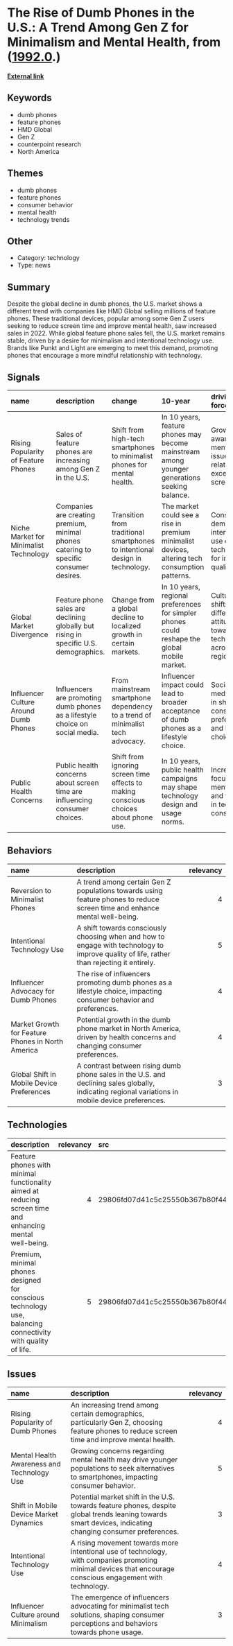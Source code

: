 # __The Rise of Dumb Phones in the U.S.: A Trend Among Gen Z for Minimalism and Mental Health__, from ([1992.0](https://kghosh.substack.com/p/1992.0).)

__[External link](https://www.cnbc.com/2023/03/29/dumb-phones-are-on-the-rise-in-the-us-as-gen-z-limits-screen-time.html?utm_source=substack&utm_medium=email)__



## Keywords

* dumb phones
* feature phones
* HMD Global
* Gen Z
* counterpoint research
* North America

## Themes

* dumb phones
* feature phones
* consumer behavior
* mental health
* technology trends

## Other

* Category: technology
* Type: news

## Summary

Despite the global decline in dumb phones, the U.S. market shows a different trend with companies like HMD Global selling millions of feature phones. These traditional devices, popular among some Gen Z users seeking to reduce screen time and improve mental health, saw increased sales in 2022. While global feature phone sales fell, the U.S. market remains stable, driven by a desire for minimalism and intentional technology use. Brands like Punkt and Light are emerging to meet this demand, promoting phones that encourage a more mindful relationship with technology.

## Signals

| name                                   | description                                                                           | change                                                                               | 10-year                                                                                        | driving-force                                                                   |   relevancy |
|:---------------------------------------|:--------------------------------------------------------------------------------------|:-------------------------------------------------------------------------------------|:-----------------------------------------------------------------------------------------------|:--------------------------------------------------------------------------------|------------:|
| Rising Popularity of Feature Phones    | Sales of feature phones are increasing among Gen Z in the U.S.                        | Shift from high-tech smartphones to minimalist phones for mental health.             | In 10 years, feature phones may become mainstream among younger generations seeking balance.   | Growing awareness of mental health issues related to excessive screen time.     |           4 |
| Niche Market for Minimalist Technology | Companies are creating premium, minimal phones catering to specific consumer desires. | Transition from traditional smartphones to intentional design in technology.         | The market could see a rise in premium minimalist devices, altering tech consumption patterns. | Consumer demand for intentional use of technology for improved quality of life. |           4 |
| Global Market Divergence               | Feature phone sales are declining globally but rising in specific U.S. demographics.  | Change from a global decline to localized growth in certain markets.                 | In 10 years, regional preferences for simpler phones could reshape the global mobile market.   | Cultural shifts and differing attitudes towards technology across regions.      |           3 |
| Influencer Culture Around Dumb Phones  | Influencers are promoting dumb phones as a lifestyle choice on social media.          | From mainstream smartphone dependency to a trend of minimalist tech advocacy.        | Influencer impact could lead to broader acceptance of dumb phones as a lifestyle choice.       | Social media's role in shaping consumer preferences and lifestyle choices.      |           3 |
| Public Health Concerns                 | Public health concerns about screen time are influencing consumer choices.            | Shift from ignoring screen time effects to making conscious choices about phone use. | In 10 years, public health campaigns may shape technology design and usage norms.              | Increased focus on mental health and wellness in technology consumption.        |           5 |

## Behaviors

| name                                              | description                                                                                                                                       |   relevancy |
|:--------------------------------------------------|:--------------------------------------------------------------------------------------------------------------------------------------------------|------------:|
| Reversion to Minimalist Phones                    | A trend among certain Gen Z populations towards using feature phones to reduce screen time and enhance mental well-being.                         |           4 |
| Intentional Technology Use                        | A shift towards consciously choosing when and how to engage with technology to improve quality of life, rather than rejecting it entirely.        |           5 |
| Influencer Advocacy for Dumb Phones               | The rise of influencers promoting dumb phones as a lifestyle choice, impacting consumer behavior and preferences.                                 |           4 |
| Market Growth for Feature Phones in North America | Potential growth in the dumb phone market in North America, driven by health concerns and changing consumer preferences.                          |           4 |
| Global Shift in Mobile Device Preferences         | A contrast between rising dumb phone sales in the U.S. and declining sales globally, indicating regional variations in mobile device preferences. |           3 |

## Technologies

| description                                                                                                 |   relevancy | src                              |
|:------------------------------------------------------------------------------------------------------------|------------:|:---------------------------------|
| Feature phones with minimal functionality aimed at reducing screen time and enhancing mental well-being.    |           4 | 29806fd07d41c5c25550b367b80f445c |
| Premium, minimal phones designed for conscious technology use, balancing connectivity with quality of life. |           5 | 29806fd07d41c5c25550b367b80f445c |

## Issues

| name                                       | description                                                                                                                                                 |   relevancy |
|:-------------------------------------------|:------------------------------------------------------------------------------------------------------------------------------------------------------------|------------:|
| Rising Popularity of Dumb Phones           | An increasing trend among certain demographics, particularly Gen Z, choosing feature phones to reduce screen time and improve mental health.                |           4 |
| Mental Health Awareness and Technology Use | Growing concerns regarding mental health may drive younger populations to seek alternatives to smartphones, impacting consumer behavior.                    |           5 |
| Shift in Mobile Device Market Dynamics     | Potential market shift in the U.S. towards feature phones, despite global trends leaning towards smart devices, indicating changing consumer preferences.   |           3 |
| Intentional Technology Use                 | A rising movement towards more intentional use of technology, with companies promoting minimal devices that encourage conscious engagement with technology. |           4 |
| Influencer Culture around Minimalism       | The emergence of influencers advocating for minimalist tech solutions, shaping consumer perceptions and behaviors towards phone usage.                      |           3 |